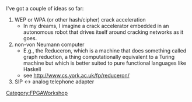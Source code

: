 I've got a couple of ideas so far:

1.  WEP or WPA (or other hash/cipher) crack acceleration
    - In my dreams, I imagine a crack accelerator embedded in an
      autonomous robot that drives itself around cracking networks as it
      goes.
2.  non-von Neumann computer
    - E.g., the Reduceron, which is a machine that does something called
      graph reduction, a thing computationally equivalent to a Turing
      machine but which is better suited to pure functional languages
      like Haskell
    - see <http://www.cs.york.ac.uk/fp/reduceron/>
3.  SIP \<-\> analog telephone adapter

[Category:FPGAWorkshop](Category:FPGAWorkshop "wikilink")
